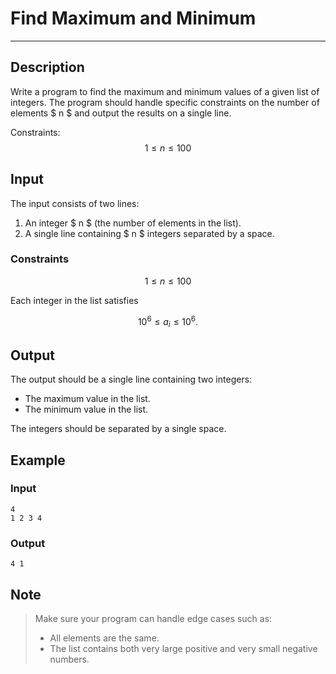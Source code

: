 # Find Maximum and Minimum

---

## Description

Write a program to find the maximum and minimum values of a given list of integers. The program should handle specific constraints on the number of elements $ n $ and output the results on a single line.

Constraints: $$ 1 \leq n \leq 100 $$

## Input

The input consists of two lines:

1. An integer $ n $ (the number of elements in the list).
2. A single line containing $ n $ integers separated by a space.

### Constraints

```math
1 \leq n \leq 100
```

Each integer in the list satisfies

```math
10^6 \leq a_i \leq 10^6.
```

## Output

The output should be a single line containing two integers:

- The maximum value in the list.
- The minimum value in the list.

The integers should be separated by a single space.

## Example

### Input

```plaintext
4
1 2 3 4
```

### Output

```plaintext
4 1
```

## Note

> Make sure your program can handle edge cases such as:
>
> - All elements are the same.
> - The list contains both very large positive and very small negative numbers.
